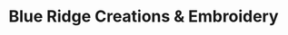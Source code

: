 ---
title: "Blue Ridge Creations & Embroidery"
url: /glade-valley/blue-ridge-creations-and-embroidery/
shop: sewing
---